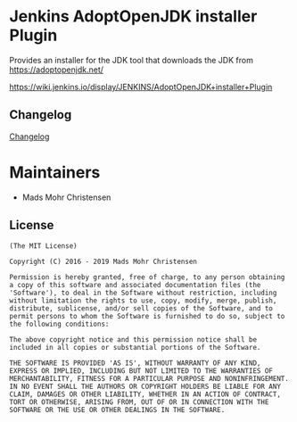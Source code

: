 Jenkins AdoptOpenJDK installer Plugin
=====================================

Provides an installer for the JDK tool that downloads the JDK from https://adoptopenjdk.net/

https://wiki.jenkins.io/display/JENKINS/AdoptOpenJDK+installer+Plugin

Changelog
---------
[Changelog](CHANGELOG.md)

Maintainers
===========

* Mads Mohr Christensen

License
-------

	(The MIT License)

	Copyright (C) 2016 - 2019 Mads Mohr Christensen

	Permission is hereby granted, free of charge, to any person obtaining
	a copy of this software and associated documentation files (the
	'Software'), to deal in the Software without restriction, including
	without limitation the rights to use, copy, modify, merge, publish,
	distribute, sublicense, and/or sell copies of the Software, and to
	permit persons to whom the Software is furnished to do so, subject to
	the following conditions:

	The above copyright notice and this permission notice shall be
	included in all copies or substantial portions of the Software.

	THE SOFTWARE IS PROVIDED 'AS IS', WITHOUT WARRANTY OF ANY KIND,
	EXPRESS OR IMPLIED, INCLUDING BUT NOT LIMITED TO THE WARRANTIES OF
	MERCHANTABILITY, FITNESS FOR A PARTICULAR PURPOSE AND NONINFRINGEMENT.
	IN NO EVENT SHALL THE AUTHORS OR COPYRIGHT HOLDERS BE LIABLE FOR ANY
	CLAIM, DAMAGES OR OTHER LIABILITY, WHETHER IN AN ACTION OF CONTRACT,
	TORT OR OTHERWISE, ARISING FROM, OUT OF OR IN CONNECTION WITH THE
	SOFTWARE OR THE USE OR OTHER DEALINGS IN THE SOFTWARE.